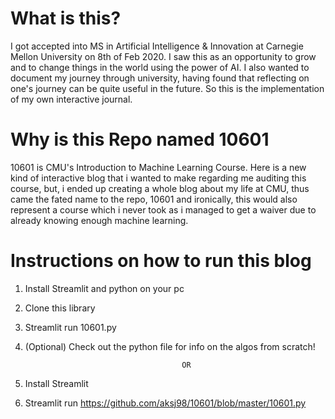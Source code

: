 # What is this?
I got accepted into MS in Artificial Intelligence & Innovation at Carnegie Mellon University on 8th of Feb 2020. I saw this as an opportunity to grow and to change things in the world using the power of AI. I also wanted to document my journey through university, having found that reflecting on one's journey can be quite useful in the future. So this is the implementation of my own interactive journal.
# Why is this Repo named 10601
 10601 is CMU's Introduction to Machine Learning Course. Here is a new kind of interactive blog that i wanted to make regarding me auditing this course, but, i ended up creating a whole blog about my life at CMU, thus came the fated name to the repo, 10601 and ironically, this would also represent a course which i never took as i managed to get a waiver due to already knowing enough machine learning.
 # Instructions on how to run this blog
 1) Install Streamlit and python on your pc
 2) Clone this library
 3) Streamlit run 10601.py
 4) (Optional) Check out the python file for info on the algos from scratch!
 
                                           OR
                              
 1) Install Streamlit 
 2) Streamlit run https://github.com/aksj98/10601/blob/master/10601.py
